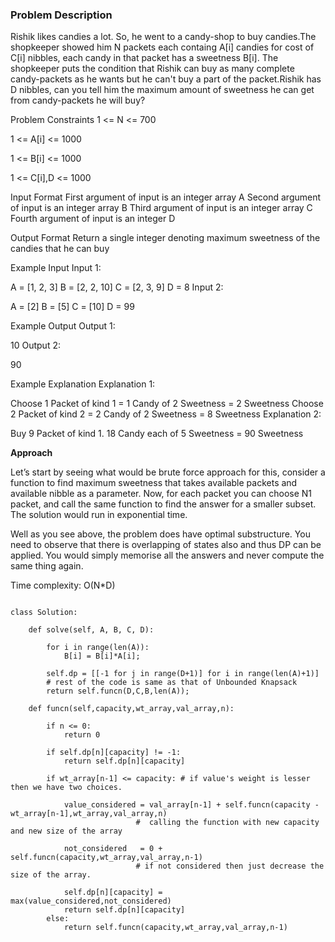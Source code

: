 ### Problem Description

Rishik likes candies a lot. So, he went to a candy-shop to buy candies.The shopkeeper showed him N packets each containg A[i] 
candies for cost of C[i] nibbles, each candy in that packet has a sweetness B[i]. The shopkeeper puts the condition that Rishik can buy as 
many complete candy-packets as he wants but he can't buy a part of the packet.Rishik has D nibbles, can you tell him the maximum amount of 
sweetness he can get from candy-packets he will buy?


Problem Constraints
1 <= N <= 700

1 <= A[i] <= 1000

1 <= B[i] <= 1000

1 <= C[i],D <= 1000



Input Format
First argument of input is an integer array A
Second argument of input is an integer array B
Third argument of input is an integer array C
Fourth argument of input is an integer D


Output Format
Return a single integer denoting maximum sweetness of the candies that he can buy


Example Input
Input 1:

 A = [1, 2, 3]
 B = [2, 2, 10]
 C = [2, 3, 9]
 D = 8
Input 2:

 A = [2]
 B = [5]
 C = [10]
 D = 99


Example Output
Output 1:

 10
Output 2:

 90


Example Explanation
Explanation 1:

 Choose 1 Packet of kind 1 = 1 Candy of 2 Sweetness = 2 Sweetness
 Choose 2 Packet of kind 2 = 2 Candy of 2 Sweetness = 8 Sweetness
Explanation 2:

 Buy 9 Packet of kind 1. 18 Candy each of 5 Sweetness = 90 Sweetness


**Approach**

Let’s start by seeing what would be brute force approach for this,
consider a function to find maximum sweetness that takes available packets and available nibble as a parameter.
Now, for each packet you can choose N1 packet, and call the same function to find the answer for a smaller subset.
The solution would run in exponential time.

Well as you see above, the problem does have optimal substructure.
You need to observe that there is overlapping of states also and thus DP can be applied.
You would simply memorise all the answers and never compute the same thing again.

Time complexity: O(N*D)


```

class Solution:

    def solve(self, A, B, C, D):

        for i in range(len(A)):
            B[i] = B[i]*A[i];
            
        self.dp = [[-1 for j in range(D+1)] for i in range(len(A)+1)]
        # rest of the code is same as that of Unbounded Knapsack
        return self.funcn(D,C,B,len(A));

    def funcn(self,capacity,wt_array,val_array,n):
        
        if n <= 0:
            return 0
            
        if self.dp[n][capacity] != -1:
            return self.dp[n][capacity]
            
        if wt_array[n-1] <= capacity: # if value's weight is lesser then we have two choices.
        
            value_considered = val_array[n-1] + self.funcn(capacity - wt_array[n-1],wt_array,val_array,n)
                            #  calling the function with new capacity and new size of the array
        
            not_considered   = 0 + self.funcn(capacity,wt_array,val_array,n-1)
                            # if not considered then just decrease the size of the array.  
                            
            self.dp[n][capacity] = max(value_considered,not_considered)
            return self.dp[n][capacity]
        else:
            return self.funcn(capacity,wt_array,val_array,n-1)

```
